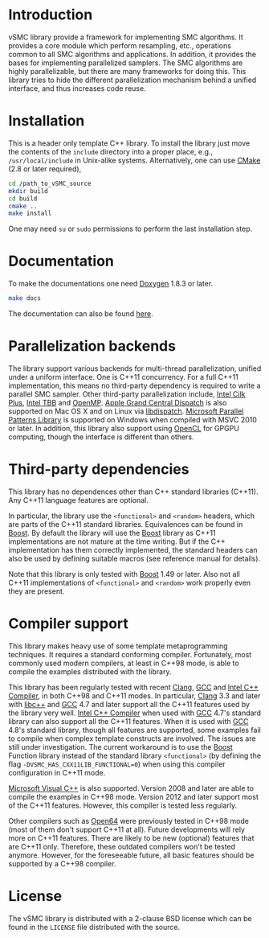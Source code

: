 # Introduction

vSMC library provide a framework for implementing SMC algorithms. It provides a
core module which perform resampling, etc., operations common to all SMC
algorithms and applications. In addition, it provides the bases for
implementing parallelized samplers. The SMC algorithms are highly
parallelizable, but there are many frameworks for doing this. This library
tries to hide the different parallelization mechanism behind a unified
interface, and thus increases code reuse.

# Installation

This is a header only template C++ library. To install the library just move
the contents of the `include` directory into a proper place, e.g.,
`/usr/local/include` in Unix-alike systems. Alternatively, one can use
[CMake][CMake] (2.8 or later required),
~~~sh
cd /path_to_vSMC_source
mkdir build
cd build
cmake ..
make install
~~~
One may need `su` or `sudo` permissions to perform the last installation step.

# Documentation

To make the documentations one need [Doxygen][Doxygen] 1.8.3 or later.
~~~sh
make docs
~~~
The documentation can also be found [here][vSMCDoc].

# Parallelization backends

The library support various backends for multi-thread parallelization, unified
under a uniform interface. One is C++11 concurrency. For a full C++11
implementation, this means no third-party dependency is required to write a
parallel SMC sampler. Other third-party parallelization include, [Intel Cilk
Plus][Intel Cilk Plus], [Intel TBB][Intel TBB] and [OpenMP][OpenMP]. [Apple
Grand Central Dispatch][Apple GCD] is also supported on Mac OS X and on Linux
via [libdispatch][libdispatch]. [Microsoft Parallel Patterns Library][MS PPL]
is supported on Windows when compiled with MSVC 2010 or later. In addition,
this library also support using [OpenCL][OpenCL] for GPGPU computing, though
the interface is different than others.

# Third-party dependencies

This library has no dependences other than C++ standard libraries (C++11). Any
C++11 language features are optional.

In particular, the library use the `<functional>` and `<random>` headers, which
are parts of the C++11 standard libraries. Equivalences can be found in
[Boost][Boost]. By default the library will use the [Boost][Boost] library as
C++11 implementations are not mature at the time writing. But if the C++
implementation has them correctly implemented, the standard headers can also be
used by defining suitable macros (see reference manual for details).

Note that this library is only tested with [Boost][Boost] 1.49 or later. Also
not all C++11 implementations of `<functional>` and `<random>` work properly
even they are present.

# Compiler support

This library makes heavy use of some template metaprogramming techniques. It
requires a standard conforming compiler. Fortunately, most commonly used
modern compilers, at least in C++98 mode, is able to compile the examples
distributed with the library.

This library has been regularly tested with recent [Clang][Clang], [GCC][GCC]
and [Intel C++ Compiler][icpc], in both C++98 and C++11 modes. In particular,
[Clang][Clang] 3.3 and later with [libc++][libc++] and [GCC][GCC] 4.7 and later
support all the C++11 features used by the library very well. [Intel C++
Compiler][icpc] when used with [GCC][GCC] 4.7's standard library can also
support all the C++11 features. When it is used with [GCC][GCC] 4.8's standard
library, though all features are supported, some examples fail to compile when
complex template constructs are involved. The issues are still under
investigation. The current workaround is to use the [Boost][Boost] Function
library instead of the standard library `<functional>` (by defining the flag
`-DVSMC_HAS_CXX11LIB_FUNCTIONAL=0`) when using this compiler configuration in
C++11 mode.

[Microsoft Visual C++][MSVC] is also supported. Version 2008 and later are able
to compile the examples in C++98 mode. Version 2012 and later support most of
the C++11 features. However, this compiler is tested less regularly.

Other compilers such as [Open64][Open64] were previously tested in C++98 mode
(most of them don't support C++11 at all). Future developments will rely more
on C++11 features. There are likely to be new (optional) features that are
C++11 only. Therefore, these outdated compilers won't be tested anymore.
However, for the foreseeable future, all basic features should be supported by
a C++98 compiler.

# License

The vSMC library is distributed with a 2-clause BSD license which can be found
in the `LICENSE` file distributed with the source.

[Apple GCD]: http://en.wikipedia.org/wiki/Grand_Central_Dispatch
[Boost]: http://www.boost.org/
[CMake]: http://www.cmake.org/
[Clang]: http://clang.llvm.org
[Doxygen]: http://www.stack.nl/~dimitri/doxygen/manual.html
[GCC]: http://gcc.gnu.org
[Intel Cilk Plus]: https://www.cilkplus.org
[Intel TBB]: http://threadingbuildingblocks.org/
[MS PPL]: http://msdn.microsoft.com/en-us/library/dd492418.aspx
[MSVC]: http://msdn.microsoft.com/en-us/vstudio//default.aspx
[OpenCL]: http://www.khronos.org/opencl/
[OpenMP]: http://www.openmp.org/
[icpc]: http://software.intel.com/en-us/intel-compilers
[libc++]: http://libcxx.llvm.org
[libdispatch]: http://libdispatch.macosforge.org/
[vSMCDoc]: http://zhouyan.github.io/vSMCDoc/doc/html/
[Open64]: http://www.open64.net
